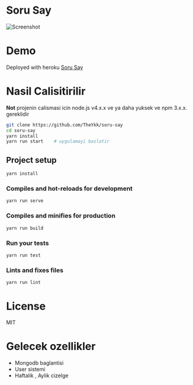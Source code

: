 # Soru Say
![Screenshot](https://user-images.githubusercontent.com/21688838/56470990-b26d0e00-6455-11e9-9c2e-bedf6f60796e.png)
# Demo

Deployed with heroku [Soru Say](https://soru-say.herokuapp.com)

# Nasil Calisitirilir
**Not** projenin calismasi icin node.js v4.x.x ve ya daha yuksek  ve npm 3.x.x. gereklidir
```bash
git clone https://github.com/TheYkk/soru-say
cd soru-say
yarn install
yarn run start    # uygulamayi baslatir
```


## Project setup
```
yarn install
```

### Compiles and hot-reloads for development
```
yarn run serve
```

### Compiles and minifies for production
```
yarn run build
```

### Run your tests
```
yarn run test
```

### Lints and fixes files
```
yarn run lint
```

# License
MIT
# Gelecek ozellikler
* Mongodb baglantisi
* User sistemi
* Haftalik , Aylik cizelge
